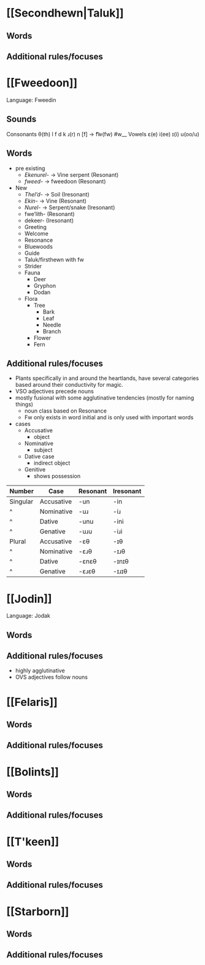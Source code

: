 # [[Secondhewn|Taluk]]
## Words

## Additional rules/focuses
# [[Fweedoon]]
Language: Fweedin
## Sounds
Consonants
θ(th) l f d k ɹ(r) n
\[f\] → f͡w(fw) \#w__
Vowels 
ɛ(e) i(ee) ɪ(i) u(oo/u)
## Words
- pre existing
	- *Ekenurel-* → Vine serpent (Resonant)
	- *fweed-* → fweedoon (Resonant)
- New
	- *Thel’d-* → Soil (Iresonant)
	- *Ekin-* →  Vine (Resonant)
	- *Nurel-* → Serpent/snake (Iresonant)
	- fwe’lith- (Resonant)
	- dekeer- (Iresonant)
	- Greeting
	- Welcome
	- Resonance
	- Bluewoods
	- Guide
	- Taluk/firsthewn with fw
	- Strider
	- Fauna
		- Deer
		- Gryphon
		- Dodan
	- Flora
		- Tree
			- Bark
			- Leaf
			- Needle
			- Branch
		- Flower
		- Fern
		 
## Additional rules/focuses
- Plants specifically in and around the heartlands, have several categories based around their conductivity for magic. 
- VSO adjectives precede nouns
- mostly fusional with some agglutinative tendencies (mostly for naming things) 
	- noun class based on Resonance
	- Fw only exists in word initial and is only used with important words
- cases 
	- Accusative
		- object
	- Nominative 
		- subject
	- Dative case
		- indirect object
	- Genitive
		- shows possession

| Number   | Case       | Resonant | Iresonant |
| -------- | ---------- | -------- | --------- |
| Singular | Accusative | -un      | -in       |
| ^        | Nominative | -uɹ      | -iɹ       |
| ^        | Dative     | -unu     | -ini      |
| ^        | Genative   | -uɹu     | -iɹi      |
| Plural   | Accusative | -ɛθ      | -ɪθ       |
| ^        | Nominative | -ɛɹθ     | -ɪɹθ      |
| ^        | Dative     | -ɛnɛθ    | -ɪnɪθ     |
| ^        | Genative   | -ɛɹɛθ    | -ɪɹɪθ     |

# [[Jodin]]
Language: Jodak
## Words

## Additional rules/focuses
- highly agglutinative 
- OVS adjectives follow nouns
# [[Felaris]]
## Words

## Additional rules/focuses
# [[Bolints]]
## Words

## Additional rules/focuses
# [[T'keen]]
## Words

## Additional rules/focuses
# [[Starborn]]
## Words

## Additional rules/focuses